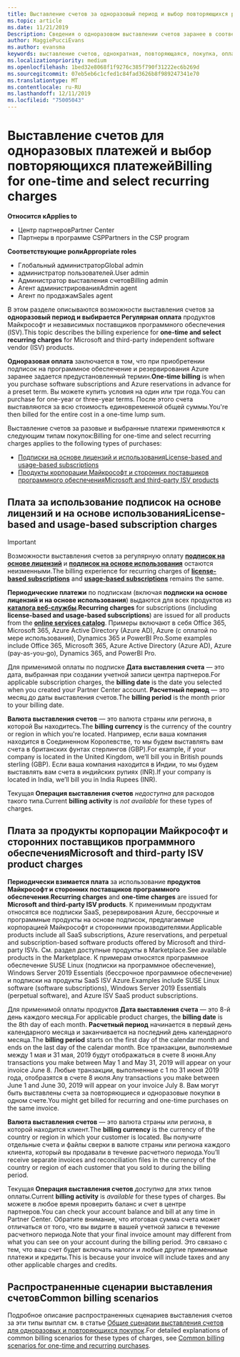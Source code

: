 ```yaml
---
title: Выставление счетов за одноразовый период и выбор повторяющихся расходов | Центр партнеров
ms.topic: article
ms.date: 11/21/2019
Description: Сведения о одноразовом выставлении счетов заранее в соответствии с предустановленным термином (ежемесячные и ежегодные подписки) и выставлении счетов за выбор регулярной оплаты (для соответствующих продуктов Майкрософт и сторонних поставщиков программного обеспечения) в центре партнеров.
author: MaggiePucciEvans
ms.author: evansma
keywords: выставление счетов, однократная, повторяющаяся, покупка, оплата, независимый поставщик
ms.localizationpriority: medium
ms.openlocfilehash: 1bed32e8068f1f9276c385f790f31222ec6b269d
ms.sourcegitcommit: 07eb5eb6c1cfed1c84fad3626b8f989247341e70
ms.translationtype: MT
ms.contentlocale: ru-RU
ms.lasthandoff: 12/11/2019
ms.locfileid: "75005043"
---
```

#  <a name="billing-for-one-time-and-select-recurring-charges"></a><span data-ttu-id="430c3-104">Выставление счетов для одноразовых платежей и выбор повторяющихся платежей</span><span class="sxs-lookup"><span data-stu-id="430c3-104">Billing for one-time and select recurring charges</span></span>

<span data-ttu-id="430c3-105">**Относится к**</span><span class="sxs-lookup"><span data-stu-id="430c3-105">**Applies to**</span></span>
- <span data-ttu-id="430c3-106">Центр партнеров</span><span class="sxs-lookup"><span data-stu-id="430c3-106">Partner Center</span></span>
- <span data-ttu-id="430c3-107">Партнеры в программе CSP</span><span class="sxs-lookup"><span data-stu-id="430c3-107">Partners in the CSP program</span></span>

<span data-ttu-id="430c3-108">**Соответствующие роли**</span><span class="sxs-lookup"><span data-stu-id="430c3-108">**Appropriate roles**</span></span>
-   <span data-ttu-id="430c3-109">Глобальный администратор</span><span class="sxs-lookup"><span data-stu-id="430c3-109">Global admin</span></span>
-   <span data-ttu-id="430c3-110">администратор пользователей.</span><span class="sxs-lookup"><span data-stu-id="430c3-110">User admin</span></span>
-   <span data-ttu-id="430c3-111">Администратор выставления счетов</span><span class="sxs-lookup"><span data-stu-id="430c3-111">Billing admin</span></span>
-   <span data-ttu-id="430c3-112">Агент администрирования</span><span class="sxs-lookup"><span data-stu-id="430c3-112">Admin agent</span></span>
-   <span data-ttu-id="430c3-113">Агент по продажам</span><span class="sxs-lookup"><span data-stu-id="430c3-113">Sales agent</span></span>

<span data-ttu-id="430c3-114">В этом разделе описываются возможности выставления счетов за **одноразовый период и выбирается Регулярная оплата** продуктов Майкрософт и независимых поставщиков программного обеспечения (ISV).</span><span class="sxs-lookup"><span data-stu-id="430c3-114">This topic describes the billing experience for **one-time and select recurring charges** for Microsoft and third-party independent software vendor (ISV) products.</span></span> 

<span data-ttu-id="430c3-115">**Одноразовая оплата** заключается в том, что при приобретении подписок на программное обеспечение и резервирования Azure заранее задается предустановленный термин.</span><span class="sxs-lookup"><span data-stu-id="430c3-115">**One-time billing** is when you purchase software subscriptions and Azure reservations in advance for a preset term.</span></span> <span data-ttu-id="430c3-116">Вы можете купить условия на один или три года.</span><span class="sxs-lookup"><span data-stu-id="430c3-116">You can purchase for one-year or three-year terms.</span></span> <span data-ttu-id="430c3-117">После этого счета выставляются за всю стоимость единовременной общей суммы.</span><span class="sxs-lookup"><span data-stu-id="430c3-117">You're then billed for the entire cost in a one-time lump sum.</span></span>

<span data-ttu-id="430c3-118">Выставление счетов за разовые и выбранные платежи применяются к следующим типам покупок:</span><span class="sxs-lookup"><span data-stu-id="430c3-118">Billing for one-time and select recurring charges applies to the following types of purchases:</span></span>

- [<span data-ttu-id="430c3-119">Подписки на основе лицензий и использования</span><span class="sxs-lookup"><span data-stu-id="430c3-119">License-based and usage-based subscriptions</span></span>](#license-based-and-usage-based-subscription-charges)
- [<span data-ttu-id="430c3-120">Продукты корпорации Майкрософт и сторонних поставщиков программного обеспечения</span><span class="sxs-lookup"><span data-stu-id="430c3-120">Microsoft and third-party ISV products</span></span>](#microsoft-and-third-party-isv-product-charges)

## <a name="license-based-and-usage-based-subscription-charges"></a><span data-ttu-id="430c3-121">Плата за использование подписок на основе лицензий и на основе использования</span><span class="sxs-lookup"><span data-stu-id="430c3-121">License-based and usage-based subscription charges</span></span>

> [!IMPORTANT]
> <span data-ttu-id="430c3-122">Возможности выставления счетов за регулярную оплату [**подписок на основе лицензий**](license-based-billing.md) и [**подписок на основе использования**](usage-based-billing.md) остаются неизменными.</span><span class="sxs-lookup"><span data-stu-id="430c3-122">The billing experience for recurring charges of [**license-based subscriptions**](license-based-billing.md) and [**usage-based subscriptions**](usage-based-billing.md) remains the same.</span></span>

<span data-ttu-id="430c3-123">**Периодические платежи** по подпискам (включая **подписки на основе лицензий и на основе использования**) выдаются для всех продуктов из [**каталога веб-службы**](https://partner.microsoft.com/commerce/preferredoffers/list).</span><span class="sxs-lookup"><span data-stu-id="430c3-123">**Recurring charges** for subscriptions (including **license-based and usage-based subscriptions**) are issued for all products from the [**online services catalog**](https://partner.microsoft.com/commerce/preferredoffers/list).</span></span> <span data-ttu-id="430c3-124">Примеры включают в себя Office 365, Microsoft 365, Azure Active Directory (Azure AD), Azure (с оплатой по мере использования), Dynamics 365 и PowerBI Pro.</span><span class="sxs-lookup"><span data-stu-id="430c3-124">Some examples include Office 365, Microsoft 365, Azure Active Directory (Azure AD), Azure (pay-as-you-go), Dynamics 365, and PowerBI Pro.</span></span>

<span data-ttu-id="430c3-125">Для применимой оплаты по подписке **Дата выставления счета** — это дата, выбранная при создании учетной записи центра партнеров.</span><span class="sxs-lookup"><span data-stu-id="430c3-125">For applicable subscription charges, the **billing date** is the date you selected when you created your Partner Center account.</span></span> <span data-ttu-id="430c3-126">**Расчетный период** — это месяц до даты выставления счетов.</span><span class="sxs-lookup"><span data-stu-id="430c3-126">The **billing period** is the month prior to your billing date.</span></span>

<span data-ttu-id="430c3-127">**Валюта выставления счетов** — это валюта страны или региона, в которой Вы находитесь.</span><span class="sxs-lookup"><span data-stu-id="430c3-127">The **billing currency** is the currency of the country or region in which you're located.</span></span> <span data-ttu-id="430c3-128">Например, если ваша компания находится в Соединенном Королевстве, то мы будем выставлять вам счета в британских фунтах стерлингов (GBP).</span><span class="sxs-lookup"><span data-stu-id="430c3-128">For example, if your company is located in the United Kingdom, we’ll bill you in British pounds sterling (GBP).</span></span> <span data-ttu-id="430c3-129">Если ваша компания находится в Индии, то мы будем выставлять вам счета в индийских рупиях (INR).</span><span class="sxs-lookup"><span data-stu-id="430c3-129">If your company is located in India, we’ll bill you in India Rupees (INR).</span></span>

<span data-ttu-id="430c3-130">Текущая **Операция выставления счетов** *недоступна* для расходов такого типа.</span><span class="sxs-lookup"><span data-stu-id="430c3-130">Current **billing activity** is *not available* for these types of charges.</span></span>

## <a name="microsoft-and-third-party-isv-product-charges"></a><span data-ttu-id="430c3-131">Плата за продукты корпорации Майкрософт и сторонних поставщиков программного обеспечения</span><span class="sxs-lookup"><span data-stu-id="430c3-131">Microsoft and third-party ISV product charges</span></span>

<span data-ttu-id="430c3-132">**Периодически взимается плата** за использование **продуктов Майкрософт и сторонних поставщиков программного обеспечения**.</span><span class="sxs-lookup"><span data-stu-id="430c3-132">**Recurring charges** and **one-time charges** are issued for **Microsoft and third-party ISV products**.</span></span> <span data-ttu-id="430c3-133">К применимым продуктам относятся все подписки SaaS, резервирования Azure, бессрочные и программные продукты на основе подписок, предлагаемые корпорацией Майкрософт и сторонними производителями.</span><span class="sxs-lookup"><span data-stu-id="430c3-133">Applicable products include all SaaS subscriptions, Azure reservations, and perpetual and subscription-based software products offered by Microsoft and third-party ISVs.</span></span> <span data-ttu-id="430c3-134">См. раздел доступные продукты в Marketplace.</span><span class="sxs-lookup"><span data-stu-id="430c3-134">See available products in the Marketplace.</span></span> <span data-ttu-id="430c3-135">К примерам относятся программное обеспечение SUSE Linux (подписки на программное обеспечение), Windows Server 2019 Essentials (бессрочное программное обеспечение) и подписки на продукты SaaS ISV Azure.</span><span class="sxs-lookup"><span data-stu-id="430c3-135">Examples include SUSE Linux software (software subscriptions), Windows Server 2019 Essentials (perpetual software), and Azure ISV SaaS product subscriptions.</span></span>

<span data-ttu-id="430c3-136">Для применимой оплаты продуктов **Дата выставления счета** — это 8-й день каждого месяца.</span><span class="sxs-lookup"><span data-stu-id="430c3-136">For applicable product charges, the **billing date** is the 8th day of each month.</span></span> <span data-ttu-id="430c3-137">**Расчетный период** начинается в первый день календарного месяца и заканчивается на последний день календарного месяца.</span><span class="sxs-lookup"><span data-stu-id="430c3-137">The **billing period** starts on the first day of the calendar month and ends on the last day of the calendar month.</span></span> <span data-ttu-id="430c3-138">Все транзакции, выполняемые между 1 мая и 31 мая, 2019 будут отображаться в счете 8 июня.</span><span class="sxs-lookup"><span data-stu-id="430c3-138">Any transactions you make between May 1 and May 31, 2019 will appear on your invoice June 8.</span></span> <span data-ttu-id="430c3-139">Любые транзакции, выполненные с 1 по 31 июня 2019 года, отобразятся в счете 8 июля.</span><span class="sxs-lookup"><span data-stu-id="430c3-139">Any transactions you make between June 1 and June 30, 2019 will appear on your invoice July 8.</span></span> <span data-ttu-id="430c3-140">Вам могут быть выставлены счета за повторяющиеся и одноразовые покупки в одном счете.</span><span class="sxs-lookup"><span data-stu-id="430c3-140">You might get billed for recurring and one-time purchases on the same invoice.</span></span>

<span data-ttu-id="430c3-141">**Валюта выставления счетов** — это валюта страны или региона, в которой находится клиент.</span><span class="sxs-lookup"><span data-stu-id="430c3-141">The **billing currency** is the currency of the country or region in which your customer is located.</span></span> <span data-ttu-id="430c3-142">Вы получите отдельные счета и файлы сверки в валюте страны или региона каждого клиента, который вы продавали в течение расчетного периода.</span><span class="sxs-lookup"><span data-stu-id="430c3-142">You’ll receive separate invoices and reconciliation files in the currency of the country or region of each customer that you sold to during the billing period.</span></span>

<span data-ttu-id="430c3-143">Текущая **Операция выставления счетов** *доступна* для этих типов оплаты.</span><span class="sxs-lookup"><span data-stu-id="430c3-143">Current **billing activity** is *available* for these types of charges.</span></span> <span data-ttu-id="430c3-144">Вы можете в любое время проверить баланс и счет в центре партнеров.</span><span class="sxs-lookup"><span data-stu-id="430c3-144">You can check your account balance and bill at any time in Partner Center.</span></span> <span data-ttu-id="430c3-145">Обратите внимание, что итоговая сумма счета может отличаться от того, что вы видите в вашей учетной записи в течение расчетного периода.</span><span class="sxs-lookup"><span data-stu-id="430c3-145">Note that your final invoice amount may different from what you can see on your account during the billing period.</span></span> <span data-ttu-id="430c3-146">Это связано с тем, что ваш счет будет включать налоги и любые другие применимые платежи и кредиты.</span><span class="sxs-lookup"><span data-stu-id="430c3-146">This is because your invoice will include taxes and any other applicable charges and credits.</span></span>

## <a name="common-billing-scenarios"></a><span data-ttu-id="430c3-147">Распространенные сценарии выставления счетов</span><span class="sxs-lookup"><span data-stu-id="430c3-147">Common billing scenarios</span></span>

<span data-ttu-id="430c3-148">Подробное описание распространенных сценариев выставления счетов за эти типы выплат см. в статье [Общие сценарии выставления счетов для одноразовых и повторяющихся покупок](common-billing-scenarios-onetime-recurring.md).</span><span class="sxs-lookup"><span data-stu-id="430c3-148">For detailed explanations of common billing scenarios for these types of charges, see [Common billing scenarios for one-time and recurring purchases](common-billing-scenarios-onetime-recurring.md).</span></span>
